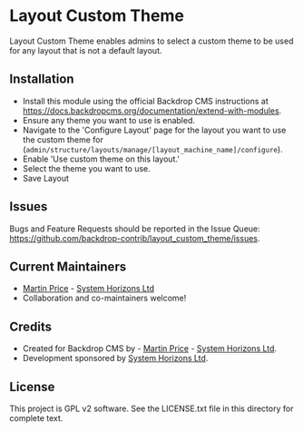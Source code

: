 Layout Custom Theme
========
<!--
The first paragraph of this file should be kept short as it will be used as the
project summary on BackdropCMS.org. Aim for about 240 characters (three lines at
80 characters each).

All lines in this file should be no more than 80 characters long for legibility,
unless including a URL or example that requires the line to not wrap.
|<- - - - - - - This line is exactly 80 characters for reference - - - - - - ->|

Detail in READMEs should be limited to the minimum required for installation and
getting started. More detailed documentation should be moved to a GitHub wiki
page; for example: https://github.com/backdrop-contrib/setup/wiki/Documentation.
-->

Layout Custom Theme enables admins to select a custom theme to be used for any
layout that is not a default layout.

Installation
------------
<!--
List the steps needed to install and configure the module. Add/remove steps as
necessary.
-->

- Install this module using the official Backdrop CMS instructions at
  https://docs.backdropcms.org/documentation/extend-with-modules.
- Ensure any theme you want to use is enabled.
- Navigate to the 'Configure Layout' page for the layout you want to use the
  custom theme for
  (`admin/structure/layouts/manage/[layout_machine_name]/configure`).
- Enable 'Use custom theme on this layout.'
- Select the theme you want to use.
- Save Layout

Issues
------
<!--
Link to the repo's issue queue.
-->

Bugs and Feature Requests should be reported in the Issue Queue:
https://github.com/backdrop-contrib/layout_custom_theme/issues.


Current Maintainers
-------------------
<!--
List the current maintainer(s) of the module, and note if this module needs
new/additional maintainers.
-->

- [Martin Price](https://github.com/yorkshire-pudding) - [System Horizons Ltd](https://www.systemhorizons.co.uk)
- Collaboration and co-maintainers welcome!

Credits
-------
<!--
Give credit where credit's due.
If this is a Drupal port, state who ported it, and who wrote the original Drupal
module. If this module is based on another project, or uses third-party
libraries, list them here. You can also mention any organisations/companies who
sponsored the module's development.
-->

- Created for Backdrop CMS by - [Martin Price](https://github.com/yorkshire-pudding) - [System Horizons Ltd](https://www.systemhorizons.co.uk).
- Development sponsored by [System Horizons Ltd](https://www.systemhorizons.co.uk).

License
-------
<!--
Mention what license this module is released under, and where people can find
it.
-->

This project is GPL v2 software.
See the LICENSE.txt file in this directory for complete text.
